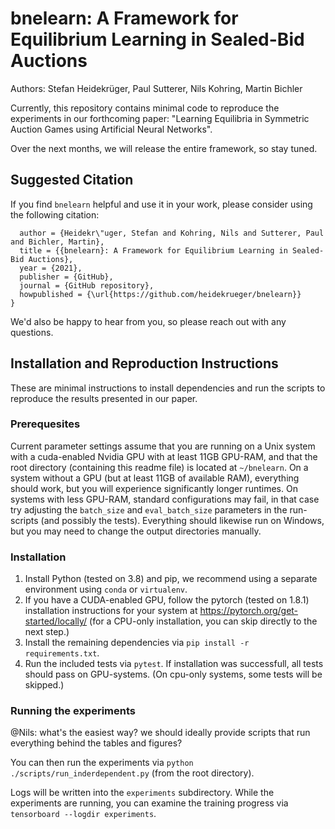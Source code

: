 # bnelearn: A Framework for Equilibrium Learning in Sealed-Bid Auctions
Authors: Stefan Heidekrüger, Paul Sutterer, Nils Kohring, Martin Bichler

Currently, this repository contains minimal code to reproduce the experiments in our forthcoming paper: "Learning Equilibria in Symmetric Auction Games using
Artificial Neural Networks".

Over the next months, we will release the entire framework, so stay tuned.

## Suggested Citation
If you find `bnelearn` helpful and use it in your work, please consider using the following citation:

```@misc{Heidekrueger2021,
  author = {Heidekr\"uger, Stefan and Kohring, Nils and Sutterer, Paul and Bichler, Martin},
  title = {{bnelearn}: A Framework for Equilibrium Learning in Sealed-Bid Auctions},
  year = {2021},
  publisher = {GitHub},
  journal = {GitHub repository},
  howpublished = {\url{https://github.com/heidekrueger/bnelearn}}
}
```

We'd also be happy to hear from you, so please reach out with any questions.

## Installation and Reproduction Instructions

These are minimal instructions to install dependencies and run the scripts to reproduce the results presented in our paper. 

### Prerequesites 

Current parameter settings assume that you are running on a Unix system with a cuda-enabled Nvidia GPU with at least 11GB GPU-RAM, and that the root directory (containing this readme file) is located at `~/bnelearn`. 
On a system without a GPU (but at least 11GB of available RAM), everything should work, but you will experience significantly longer runtimes.
On systems with less GPU-RAM, standard configurations may fail, in that case try adjusting the `batch_size` and `eval_batch_size` parameters in the run-scripts (and possibly the tests).
Everything should likewise run on Windows, but you may need to change the output directories manually.

### Installation

1. Install Python (tested on 3.8) and pip, we recommend using a separate environment using `conda` or `virtualenv`.
1. If you have a CUDA-enabled GPU, follow the pytorch (tested on 1.8.1) installation instructions for your system at https://pytorch.org/get-started/locally/ (for a CPU-only installation, you can skip directly to the next step.)
1. Install the remaining dependencies via `pip install -r requirements.txt`.
1. Run the included tests via `pytest`. If installation was successfull, all tests should pass on GPU-systems. (On cpu-only systems, some tests will be skipped.)


### Running the experiments

@Nils: what's the easiest way? we should ideally provide scripts that run everything behind the tables and figures?

You can then run the experiments via `python ./scripts/run_inderdependent.py` (from the root directory).

Logs will be written into the `experiments` subdirectory. While the experiments are running, you can examine the training progress via `tensorboard --logdir experiments`.